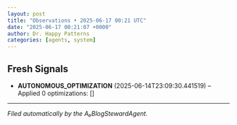 ```yaml
---
layout: post
title: "Observations • 2025-06-17 00:21 UTC"
date: "2025-06-17 00:21:07 +0000"
author: Dr. Happy Patterns
categories: [agents, system]
---
```


## Fresh Signals

* **AUTONOMOUS_OPTIMIZATION** (2025-06-14T23:09:30.441519) – Applied 0 optimizations: []

---

*Filed automatically by the A₀BlogStewardAgent.*
